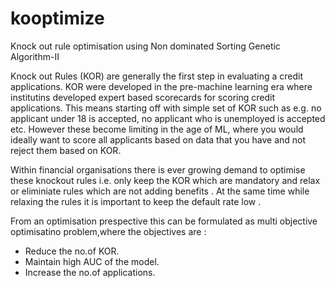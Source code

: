 # kooptimize
Knock out rule optimisation using Non dominated Sorting Genetic Algorithm-II

Knock out Rules (KOR) are generally the first step in evaluating a credit applications. 
KOR were developed in the pre-machine learning era where institutins developed expert based scorecards for scoring credit applications. This means starting off with simple set of KOR such as e.g. no applicant
under 18 is accepted, no applicant who is unemployed is accepted etc. 
However these become limiting in the age of ML, where you would ideally want to score all applicants based on data that you have and not reject them based on KOR.

Within financial organisations there is ever growing demand to optimise these knockout rules i.e. only keep the KOR which are mandatory and relax or eliminiate rules which are not adding benefits . At the same time while relaxing the rules it is important to keep the default rate low .

From an optimisation prespective this can be formulated as multi objective optimisatino problem,where the objectives are :
*  Reduce the no.of KOR.
*  Maintain high AUC of the model.
*  Increase the no.of applications.

